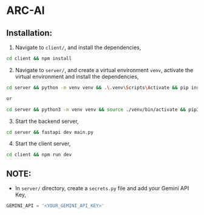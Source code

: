 # ARC-AI

## Installation:

1. Navigate to `client/`, and install the dependencies,

```bash
cd client && npm install
```

2. Navigate to `server/`, and create a virtual environment `venv`, activate the virtual environment and install the dependencies,

```bash
cd server && python -m venv venv && .\.venv\Scripts\Activate && pip install -r requirements.txt

or

cd server && python3 -m venv venv && source ./venv/bin/activate && pip3 install -r requirements.txt
```

3. Start the backend server,

```bash
cd server && fastapi dev main.py
```

4. Start the client server,

```bash
cd client && npm run dev
```

## NOTE:

- In `server/` directory, create a `secrets.py` file and add your Gemini API Key,

```python
GEMINI_API = '<YOUR_GEMINI_API_KEY>'
```
